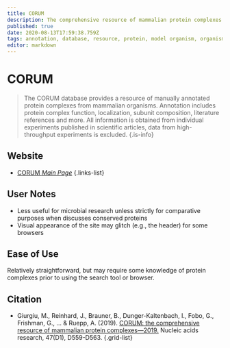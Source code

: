 ```yaml
---
title: CORUM
description: The comprehensive resource of mammalian protein complexes.
published: true
date: 2020-08-13T17:59:38.759Z
tags: annotation, database, resource, protein, model organism, organism-specific
editor: markdown
---
```


# CORUM

> The CORUM database provides a resource of manually annotated protein complexes from mammalian organisms. Annotation includes protein complex function, localization, subunit composition, literature references and more. All information is obtained from individual experiments published in scientific articles, data from high-throughput experiments is excluded.
{.is-info}

 

## Website

- [CORUM *Main Page*](http://mips.helmholtz-muenchen.de/corum/)
{.links-list}


## User Notes
- Less useful for microbial research unless strictly for comparative purposes when discusses conserved proteins
- Visual appearance of the site may glitch (e.g., the header) for some browsers

## Ease of Use
Relatively straightforward, but may require some knowledge of protein complexes prior to using the search tool or browser.

## Citation

- Giurgiu, M., Reinhard, J., Brauner, B., Dunger-Kaltenbach, I., Fobo, G., Frishman, G., ... & Ruepp, A. (2019). [CORUM: the comprehensive resource of mammalian protein complexes—2019.](https://academic.oup.com/nar/article/47/D1/D559/5144160) Nucleic acids research, 47(D1), D559-D563.
{.grid-list}